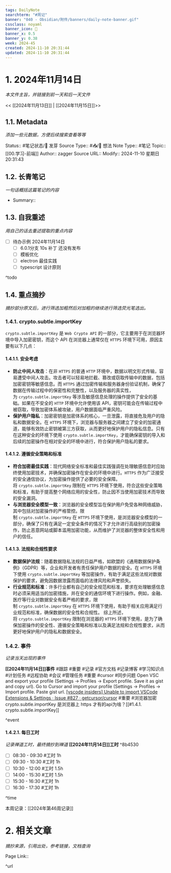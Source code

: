 ```yaml
---
tags: DailyNote
searchterm: "#周记"
banner: "040 - Obsidian/附件/banners/daily-note-banner.gif"
cssclass: noyaml
banner_icon: 💌
banner_x: 0.5
banner_y: 0.38
week: 2024-45
created: 2024-11-10 20:31:44
updated: 2024-11-10 20:31:44
---
```


# 1. 2024年11月14日

_本文件主旨，并链接到前一天和后一天文件_

<< [[2024年11月13日]] | [[2024年11月15日]]>>

## 1.1. Metadata

_添加一些元数据，方便后续搜索查看等等_

Status:: #笔记状态/🌱 发芽
Source Type:: #📥/💭 想法 
Note Type:: #笔记
Topic:: [[00.学习-前端]]
Author:: zagger
Source URL::
Modify:: 2024-11-10 星期日 20:31:43

## 1.2. 长青笔记

_一句话概括这篇笔记的内容_

- Summary::

## 1.3. 自我重述

_用自己的话去重述提取的重点内容_

- [ ] 待办示例 2024年11月14日
	- [ ] 6.0.1分支 10s 补丁 还没有发布
	- [ ] 模板优化
	- [ ] electron 最佳实践
	- [ ] typescript 设计原则

^todo

## 1.4. 重点摘抄

_摘抄部分原文后，进行筛选加粗然后对加粗的继续进行筛选荧光笔选出。_

### 1.4.1. crypto.subtle.importKey
`crypto.subtle.importKey` 是 `Web Crypto API` 的一部分，它主要用于在浏览器环境中导入加密密钥，而这个 API 在浏览器上通常仅在 `HTTPS` 环境下可用，原因主要有以下几点：
#### 1.4.1.1. 安全考虑
- **防止中间人攻击**：在非 `HTTPS` 的普通 `HTTP` 环境中，数据以明文形式传输，容易遭受中间人攻击。攻击者可以轻易地拦截、篡改或窃取传输中的数据，包括加密密钥等敏感信息。而 `HTTPS` 通过加密传输和服务器身份验证机制，确保了数据在传输过程中的保密性和完整性，以及服务器的真实性，为 `crypto.subtle.importKey` 等涉及敏感信息处理的操作提供了安全的基础。如果在不安全的 `HTTP` 环境中允许使用该 API，密钥可能会在传输过程中被窃取，导致加密体系被攻破，用户数据面临严重风险。
- **保护用户隐私**：加密密钥是加密体系的核心，一旦泄露，将直接危及用户的隐私和数据安全。在 `HTTPS` 环境下，浏览器与服务器之间建立了安全的加密通道，能够有效防止密钥被第三方获取，从而更好地保护用户的隐私信息。只有在这种安全的环境下使用 `crypto.subtle.importKey`，才能确保密钥的导入和后续的加密操作在相对安全的环境中进行，符合保护用户隐私的要求。
#### 1.4.1.2. 遵循安全策略和标准
- **符合加密最佳实践**：现代网络安全标准和最佳实践强调在处理敏感信息时应始终使用加密技术，并确保加密操作在安全的环境中进行。`HTTPS` 作为广泛接受的安全通信协议，为加密操作提供了必要的安全保障。将 `crypto.subtle.importKey` 限制在 `HTTPS` 环境下使用，符合这些安全策略和标准，有助于提高整个网络应用的安全性，防止因不当使用加密技术而导致的安全漏洞。
- **与浏览器安全模型一致**：浏览器的安全模型旨在保护用户免受各种网络威胁，其中包括对加密操作的严格管控。限制 `crypto.subtle.importKey` 在 `HTTPS` 环境下使用，是浏览器安全模型的一部分，确保了只有在满足一定安全条件的情况下才允许进行高级别的加密操作，防止恶意网站或脚本滥用加密功能，从而维护了浏览器的整体安全性和用户的信任。
#### 1.4.1.3. 法规和合规性要求
- **数据保护法规**：随着数据隐私法规的日益严格，如欧盟的《通用数据保护条例》（GDPR）等，企业和开发者有责任保护用户数据的安全。在 `HTTPS` 环境下使用 `crypto.subtle.importKey` 等加密操作，有助于满足这些法规对数据保护的要求，避免因数据泄露而面临的法律风险和声誉损失。
- **行业规范和标准**：许多行业都有自己的安全规范和标准，要求在处理敏感信息时必须采用适当的加密措施，并在安全的通信环境下进行操作。例如，金融、医疗等行业对数据安全有着严格的要求，限制 `crypto.subtle.importKey` 在 `HTTPS` 环境下使用，有助于相关应用满足行业规范和标准，确保数据的安全性和合规性。
综上所述，将 `crypto.subtle.importKey` 限制在浏览器的 `HTTPS` 环境下使用，是为了确保加密操作的安全性、遵循安全策略和标准以及满足法规和合规性要求，从而更好地保护用户的隐私和数据安全。
### 1.4.2. 事件

_记录当天出现的事件_

**[[2024年11月14日]]事件** 
#跟踪 #重要 #记录 #官方文档 #记录博客 #学习知识点 #计划任务 #远程协助 #会议 #管理任务
#重要 #cursor #同步问题 Open VSC and export your profile (Settings -> Profiles -> Export profile. Save it as gist and copy url).
Go to Cursor and import your profile (Settings -> Profiles -> Import profile. Paste gist url. [[vscode insiders] Unable to import VSCode Extensions & Settings · Issue #827 · getcursor/cursor](https://github.com/getcursor/cursor/issues/827)
#重要 #浏览器加密 crypto.subtle.importKey 是浏览器上 https 才有的api为啥？[[#1.4.1. crypto.subtle.importKey]]

^event

#### 1.4.2.1. 每日工时

_记录禅道工时，最终摘抄到禅道_
**[[2024年11月14日]]工时** ^8b4530
- [ ] 08:30 - 09:30 #工时  1h
- [ ] 09:30 - 10:30 #工时  1h
- [ ] 10:30 - 12:00 #工时  1.5h
- [ ] 14:00 - 15:30 #工时  1.5h
- [ ] 15:30 - 16:30 #工时  1h
- [ ] 16:30 - 17:30 #工时  1h

^time

本周记录：[[2024年第46周记录]]

# 2. 相关文章

_摘抄来源，引用出处，参考链接，文档查询_

Page Link::

^url
